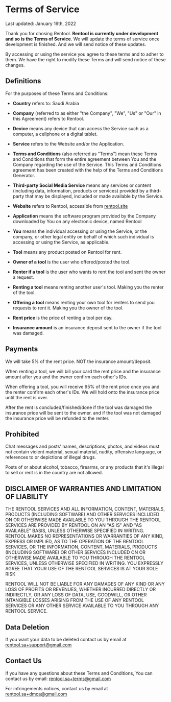 # Terms of Service
Last updated: January 16th, 2022

Thank you for chosing Rentool. **Rentool is currently under development and so is the Terms of Service**. We will update the terms of service once development is finished. And we will send notice of these updates.

By accessing or using the service you agree to these terms and to adher to them. We have the right to modify these Terms and will send notice of these changes.

## Definitions
For the purposes of these Terms and Conditions:
- **Country** refers to: Saudi Arabia

- **Company** (referred to as either "the Company", "We", "Us" or "Our" in this Agreement) refers to Rentool.

- **Device** means any device that can access the Service such as a computer, a cellphone or a digital tablet.

- **Service** refers to the Website and/or the Application.

- **Terms and Conditions** (also referred as "Terms") mean these Terms and Conditions that form the entire agreement between You and the Company regarding the use of the Service. This Terms and Conditions agreement has been created with the help of the Terms and Conditions Generator.

- **Third-party Social Media Service** means any services or content (including data, information, products or services) provided by a third-party that may be displayed, included or made available by the Service.

- **Website** refers to Rentool, accessible from [rentool.site](https://rentool.site)

- **Application** means the software program provided by the Company downloaded by You on any electronic device, named Rentool

- **You** means the individual accessing or using the Service, or the company, or other legal entity on behalf of which such individual is accessing or using the Service, as applicable.

- **Tool** means any product posted on Rentool for rent.

- **Owner of a tool** is the user who offered/posted the tool.

- **Renter if a tool** is the user who wants to rent the tool and sent the owner a request.

- **Renting a tool** means renting another user's tool. Making you the renter of the tool.

- **Offering a tool** means renting your own tool for renters to send you requests to rent it. Making you the owner of the tool.

- **Rent price** is the price of renting a tool per day.

- **Insurance amount** is an insurance deposit sent to the owner if the tool was damaged.

## Payments
We will take 5% of the rent price. NOT the insurance amount/deposit.

When renting a tool, we will bill your card the rent price and the insurance amount after you and the owner confirm each other's IDs.

When offering a tool, you will receive 95% of the rent price once you and the renter confirm each other's IDs. We will hold onto the insurance price until the rent is over.

After the rent is concluded/finished/done if the tool was damaged the insurance price will be sent to the owner. and if the tool was not damaged the insurance price will be refunded to the renter.

## Prohibited
Chat messages and posts' names, descriptions, photos, and videos must not contain violent material, sexual material, nudity, offensive language, or references to or depictions of illegal drugs.

 Posts of or about alcohol, tobacco, firearms, or any products that it's illegal to sell or rent is in the country are not allowed.

## DISCLAIMER OF WARRANTIES AND LIMITATION OF LIABILITY
THE RENTOOL SERVICES AND ALL INFORMATION, CONTENT, MATERIALS, PRODUCTS (INCLUDING SOFTWARE) AND OTHER SERVICES INCLUDED ON OR OTHERWISE MADE AVAILABLE TO YOU THROUGH THE RENTOOL SERVICES ARE PROVIDED BY RENTOOL ON AN "AS IS" AND "AS AVAILABLE" BASIS, UNLESS OTHERWISE SPECIFIED IN WRITING. RENTOOL MAKES NO REPRESENTATIONS OR WARRANTIES OF ANY KIND, EXPRESS OR IMPLIED, AS TO THE OPERATION OF THE RENTOOL SERVICES, OR THE INFORMATION, CONTENT, MATERIALS, PRODUCTS (INCLUDING SOFTWARE) OR OTHER SERVICES INCLUDED ON OR OTHERWISE MADE AVAILABLE TO YOU THROUGH THE RENTOOL SERVICES, UNLESS OTHERWISE SPECIFIED IN WRITING. YOU EXPRESSLY AGREE THAT YOUR USE OF THE RENTOOL SERVICES IS AT YOUR SOLE RISK

RENTOOL WILL NOT BE LIABLE FOR ANY DAMAGES OF ANY KIND OR ANY LOSS OF PROFITS OR REVENUES, WHETHER INCURRED DIRECTLY OR INDIRECTLY, OR ANY LOSS OF DATA, USE, GOODWILL, OR OTHER INTANGIBLE LOSSES ARISING FROM THE USE OF ANY RENTOOL SERVICES OR ANY OTHER SERVICE AVAILABLE TO YOU THROUGH ANY RENTOOL SERVICE.

## Data Deletion
If you want your data to be deleted contact us by email at rentool.sa+support@gmail.com

## Contact Us
If you have any questions about these Terms and Conditions, You can contact us by email: rentool.sa+terms@gmail.com

For infringements notices, contact us by email at rentool.sa+dmca@gmail.com